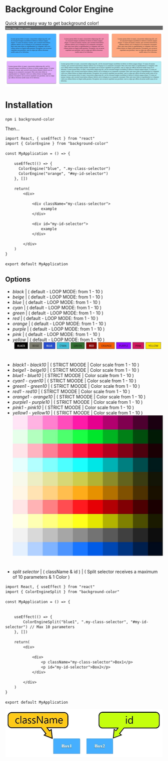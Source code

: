 # Background Color Engine

Quick and easy way to get background color!
![Demo](https://github.com/Dmitrinilssonbysell/color_engine.github.io/blob/master/image/snippet1.jpg?raw=true)

# Installation

`npm i background-color`

Then...

```
import React, { useEffect } from "react"
import { ColorEngine } from "background-color"

const MyApplication = () => {
    
    useEffect(() => {
      ColorEngine("blue", ".my-class-selector")
      ColorEngine("orange", "#my-id-selector")
    }, [])
    
    return(
        <div>
        
            <div className="my-class-selector">
                example
            </div>
        
            <div id="my-id-selector">
                example
            </div>
        
        </div>
    )
}

export default MyApplication

```

## Options

* *black* | ( default - LOOP MODE: from 1 - 10 )
* *beige* | ( default - LOOP MODE: from 1 - 10 )
* *blue* | ( default - LOOP MODE: from 1 - 10 )
* *cyan* | ( default - LOOP MODE: from 1 - 10 )
* *green* | ( default - LOOP MODE: from 1 - 10 )
* *red* | ( default - LOOP MODE: from 1 - 10 )
* *orange* | ( default - LOOP MODE: from 1 - 10 )
* *purple* | ( default - LOOP MODE: from 1 - 10 )
* *pink* | ( default - LOOP MODE: from 1 - 10 )
* *yellow* | ( default - LOOP MODE: from 1 - 10 )
![default - LOOP MODE](https://github.com/Dmitrinilssonbysell/color_engine.github.io/blob/master/image/Color1.jpg?raw=true)

#
* *black1* - *black10* | ( STRICT MOODE | Color scale from 1 - 10 )
* *beige1* - *beige10* | ( STRICT MOODE | Color scale from 1 - 10 )
* *blue1* - *blue10* | ( STRICT MOODE | Color scale from 1 - 10 )
* *cyan1* - *cyan10* | ( STRICT MOODE | Color scale from 1 - 10 )
* *green1* - *green10* | ( STRICT MOODE | Color scale from 1 - 10 )
* *red1* - *red10* | ( STRICT MOODE | Color scale from 1 - 10 )
* *orange1* - *orange10* | ( STRICT MOODE | Color scale from 1 - 10 )
* *purple1* - *purple10* | ( STRICT MOODE | Color scale from 1 - 10 )
* *pink1* - *pink10* | ( STRICT MOODE | Color scale from 1 - 10 )
* *yellow1* - *yellow10* | ( STRICT MOODE | Color scale from 1 - 10 )
![STRICT MODE](https://github.com/Dmitrinilssonbysell/color_engine.github.io/blob/master/image/Color2.jpg?raw=true)

#
* *split selector* | ( className & id ) | ( Split selector receives a maximum of 10 parameters & 1 Color )
```
import React, { useEffect } from "react"
import { ColorEngineSplit } from "background-color"

const MyApplication = () => {
    

    useEffect(() => {
        ColorEngineSplit("blue1", ".my-class-selector", "#my-id-selector") // Max 10 parameters
    }, [])
    
    return(
        <div>
        
            <div>
                <p className="my-class-selector">Box1</p>
                <p id="my-id-selector">Box2</p>
            </div>
        
        </div>
    )
}

export default MyApplication
```
![SPLIT SELECTOR](https://github.com/Dmitrinilssonbysell/color_engine.github.io/blob/master/image/Option3.jpg?raw=true)